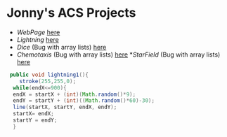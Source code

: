 # Jonny's ACS Projects

* _WebPage_ [here](https://wisejj.github.io/VacationPage/chinaPage/)
* _Lightning_ [here](https://wisejj.github.io/lightning2/)
* _Dice_ (Bug with array lists) [here](https://wisejj.github.io/dice3/)
* _Chemotaxis_ (Bug with array lists) [here](https://wisejj.github.io/chemotaxis4/)
*_StarField_ (Bug with array lists) [here](https://wisejj.github.io/starfield5/)
```Java
 public void lightning1(){
    stroke(255,255,0);
  while(endX<=900){
  endX = startX + (int)(Math.random()*9);
  endY = startY + (int)((Math.random()*60)-30);
  line(startX, startY, endX, endY);
  startX= endX;
  startY = endY;
  }
```
